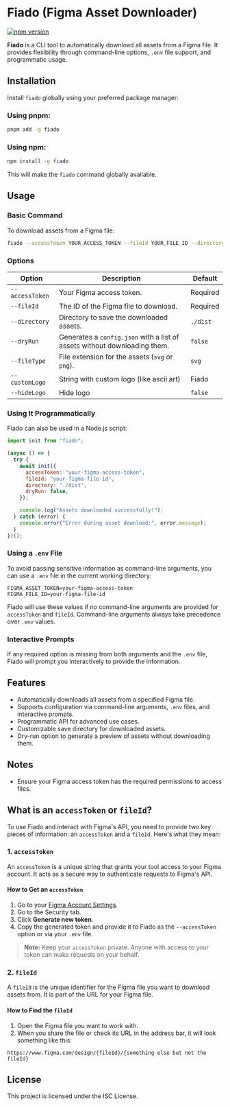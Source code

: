 # Fiado (Figma Asset Downloader)

[![npm version](https://badge.fury.io/js/fiado.svg)](https://www.npmjs.com/package/fiado)

**Fiado** is a CLI tool to automatically download all assets from a Figma file. It provides flexibility through command-line options, `.env` file support, and programmatic usage.

## Installation

Install `fiado` globally using your preferred package manager:

### Using pnpm:

```bash
pnpm add -g fiado
```

### Using npm:

```bash
npm install -g fiado
```

This will make the `fiado` command globally available.

## Usage

### Basic Command

To download assets from a Figma file:

```bash
fiado --accessToken YOUR_ACCESS_TOKEN --fileId YOUR_FILE_ID --directory ./assets
```

### Options

| Option          | Description                                                               | Default  |
| --------------- | ------------------------------------------------------------------------- | -------- |
| `--accessToken` | Your Figma access token.                                                  | Required |
| `--fileId`      | The ID of the Figma file to download.                                     | Required |
| `--directory`   | Directory to save the downloaded assets.                                  | `./dist` |
| `--dryRun`      | Generates a `config.json` with a list of assets without downloading them. | `false`  |
| `--fileType`    | File extension for the assets (`svg` or `png`).                           | `svg`    |
| `--customLogo`  | String with custom logo (like ascii art)                                  | Fiado    |
| `--hideLogo`    | Hide logo                                                                 | `false`  |

### Using It Programmatically

Fiado can also be used in a Node.js script:

```js
import init from "fiado";

(async () => {
  try {
    await init({
      accessToken: "your-figma-access-token",
      fileId: "your-figma-file-id",
      directory: "./dist",
      dryRun: false,
    });

    console.log("Assets downloaded successfully!");
  } catch (error) {
    console.error("Error during asset download:", error.message);
  }
})();
```

### Using a `.env` File

To avoid passing sensitive information as command-line arguments, you can use a `.env` file in the current working directory:

```env
FIGMA_ASSET_TOKEN=your-figma-access-token
FIGMA_FILE_ID=your-figma-file-id
```

Fiado will use these values if no command-line arguments are provided for `accessToken` and `fileId`. Command-line arguments always take precedence over `.env` values.

### Interactive Prompts

If any required option is missing from both arguments and the `.env` file, Fiado will prompt you interactively to provide the information.

## Features

- Automatically downloads all assets from a specified Figma file.
- Supports configuration via command-line arguments, `.env` files, and interactive prompts.
- Programmatic API for advanced use cases.
- Customizable save directory for downloaded assets.
- Dry-run option to generate a preview of assets without downloading them.

## Notes

- Ensure your Figma access token has the required permissions to access files.

## What is an `accessToken` or `fileId`?

To use Fiado and interact with Figma's API, you need to provide two key pieces of information: an `accessToken` and a `fileId`. Here's what they mean:

### 1. `accessToken`

An `accessToken` is a unique string that grants your tool access to your Figma account. It acts as a secure way to authenticate requests to Figma's API.

#### How to Get an `accessToken`

1. Go to your [Figma Account Settings](https://www.figma.com/settings).
2. Go to the Security tab.
3. Click **Generate new token**.
4. Copy the generated token and provide it to Fiado as the `--accessToken` option or via your `.env` file.

> **Note:** Keep your `accessToken` private. Anyone with access to your token can make requests on your behalf.

### 2. `fileId`

A `fileId` is the unique identifier for the Figma file you want to download assets from. It is part of the URL for your Figma file.

#### How to Find the `fileId`

1. Open the Figma file you want to work with.
2. When you share the file or check its URL in the address bar, it will look something like this:

`https://www.figma.com/design/{fileId}/{something else but not the fileId}`

## License

This project is licensed under the ISC License.
